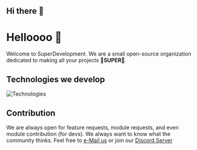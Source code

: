 ## Hi there 👋

# Helloooo 👋
Welcome to SuperDevelopment. We are a small open-source organization dedicated to making all your projects **🌈SUPER🌈**.

## Technologies we develop
![Technologies](https://skillicons.dev/icons?i=js,html,css,discord,nodejs,py,react,cpp,c,ts,webflow,vscode&theme=dark&perline=6)

## Contribution
We are always open for feature requests, module requests, and even module contribution (for devs). We always want to know what the community thinks. Feel free to [e-Mail us](mailto:hellolokies@gmail.com) or join our [Discord Server](https://discord.gg/SxSYVkBtgz)
